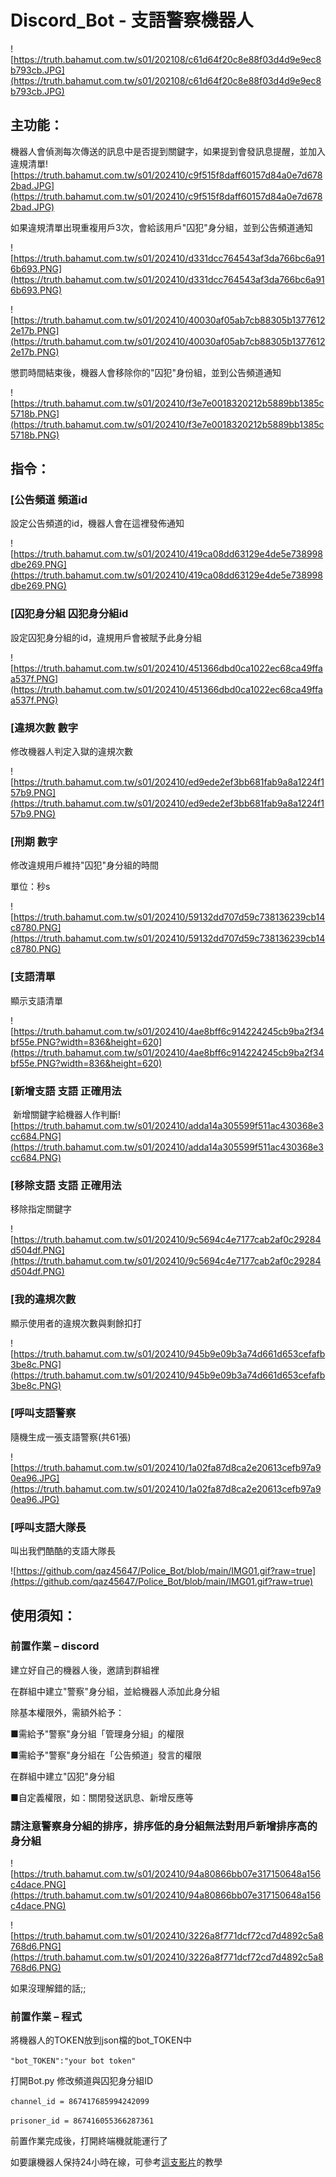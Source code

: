 # Discord_Bot - 支語警察機器人

![https://truth.bahamut.com.tw/s01/202108/c61d64f20c8e88f03d4d9e9ec8b793cb.JPG](https://truth.bahamut.com.tw/s01/202108/c61d64f20c8e88f03d4d9e9ec8b793cb.JPG)

## 主功能：

機器人會偵測每次傳送的訊息中是否提到關鍵字，如果提到會發訊息提醒，並加入違規清單![https://truth.bahamut.com.tw/s01/202410/c9f515f8daff60157d84a0e7d6782bad.JPG](https://truth.bahamut.com.tw/s01/202410/c9f515f8daff60157d84a0e7d6782bad.JPG)

如果違規清單出現重複用戶3次，會給該用戶"囚犯"身分組，並到公告頻道通知

![https://truth.bahamut.com.tw/s01/202410/d331dcc764543af3da766bc6a916b693.PNG](https://truth.bahamut.com.tw/s01/202410/d331dcc764543af3da766bc6a916b693.PNG)

![https://truth.bahamut.com.tw/s01/202410/40030af05ab7cb88305b13776122e17b.PNG](https://truth.bahamut.com.tw/s01/202410/40030af05ab7cb88305b13776122e17b.PNG)

懲罰時間結束後，機器人會移除你的"囚犯"身份組，並到公告頻道通知

![https://truth.bahamut.com.tw/s01/202410/f3e7e0018320212b5889bb1385c5718b.PNG](https://truth.bahamut.com.tw/s01/202410/f3e7e0018320212b5889bb1385c5718b.PNG)

## 指令：

### [公告頻道 頻道id

設定公告頻道的id，機器人會在這裡發佈通知

![https://truth.bahamut.com.tw/s01/202410/419ca08dd63129e4de5e738998dbe269.PNG](https://truth.bahamut.com.tw/s01/202410/419ca08dd63129e4de5e738998dbe269.PNG)

### [囚犯身分組 囚犯身分組id

設定囚犯身分組的id，違規用戶會被賦予此身分組

![https://truth.bahamut.com.tw/s01/202410/451366dbd0ca1022ec68ca49ffaa537f.PNG](https://truth.bahamut.com.tw/s01/202410/451366dbd0ca1022ec68ca49ffaa537f.PNG)

### [違規次數 數字

修改機器人判定入獄的違規次數

![https://truth.bahamut.com.tw/s01/202410/ed9ede2ef3bb681fab9a8a1224f157b9.PNG](https://truth.bahamut.com.tw/s01/202410/ed9ede2ef3bb681fab9a8a1224f157b9.PNG)

### [刑期 數字

修改違規用戶維持"囚犯"身分組的時間

單位：秒s

![https://truth.bahamut.com.tw/s01/202410/59132dd707d59c738136239cb14c8780.PNG](https://truth.bahamut.com.tw/s01/202410/59132dd707d59c738136239cb14c8780.PNG)

### [支語清單

顯示支語清單

![https://truth.bahamut.com.tw/s01/202410/4ae8bff6c914224245cb9ba2f34bf55e.PNG?width=836&height=620](https://truth.bahamut.com.tw/s01/202410/4ae8bff6c914224245cb9ba2f34bf55e.PNG?width=836&height=620)

### [新增支語 支語 正確用法

 新增關鍵字給機器人作判斷![https://truth.bahamut.com.tw/s01/202410/adda14a305599f511ac430368e3cc684.PNG](https://truth.bahamut.com.tw/s01/202410/adda14a305599f511ac430368e3cc684.PNG)

### [移除支語 支語 正確用法

移除指定關鍵字

![https://truth.bahamut.com.tw/s01/202410/9c5694c4e7177cab2af0c29284d504df.PNG](https://truth.bahamut.com.tw/s01/202410/9c5694c4e7177cab2af0c29284d504df.PNG)

### [我的違規次數

顯示使用者的違規次數與剩餘扣打

![https://truth.bahamut.com.tw/s01/202410/945b9e09b3a74d661d653cefafb3be8c.PNG](https://truth.bahamut.com.tw/s01/202410/945b9e09b3a74d661d653cefafb3be8c.PNG)

### [呼叫支語警察

隨機生成一張支語警察(共61張)

![https://truth.bahamut.com.tw/s01/202410/1a02fa87d8ca2e20613cefb97a90ea96.JPG](https://truth.bahamut.com.tw/s01/202410/1a02fa87d8ca2e20613cefb97a90ea96.JPG)

### [呼叫支語大隊長

叫出我們酷酷的支語大隊長

![https://github.com/qaz45647/Police_Bot/blob/main/IMG01.gif?raw=true](https://github.com/qaz45647/Police_Bot/blob/main/IMG01.gif?raw=true)

## 使用須知：

### 前置作業 – discord

建立好自己的機器人後，邀請到群組裡

在群組中建立"警察"身分組，並給機器人添加此身分組

除基本權限外，需額外給予：

 ■需給予"警察"身分組「管理身分組」的權限

 ■需給予"警察"身分組在「公告頻道」發言的權限

在群組中建立"囚犯"身分組

 ■自定義權限，如：關閉發送訊息、新增反應等

### 請注意警察身分組的排序，排序低的身分組無法對用戶新增排序高的身分組

![https://truth.bahamut.com.tw/s01/202410/94a80866bb07e317150648a156c4dace.PNG](https://truth.bahamut.com.tw/s01/202410/94a80866bb07e317150648a156c4dace.PNG)

![https://truth.bahamut.com.tw/s01/202410/3226a8f771dcf72cd7d4892c5a8768d6.PNG](https://truth.bahamut.com.tw/s01/202410/3226a8f771dcf72cd7d4892c5a8768d6.PNG)

如果沒理解錯的話;;

### 前置作業 – 程式

將機器人的TOKEN放到json檔的bot_TOKEN中

`"bot_TOKEN":"your bot token"`

打開Bot.py 修改頻道與囚犯身分組ID

`channel_id = 867417685994242099`

`prisoner_id = 867416055366287361`

前置作業完成後，打開終端機就能運行了

如要讓機器人保持24小時在線，可參考[這支影片](https://youtu.be/UT1h9un4Cpo)的教學

